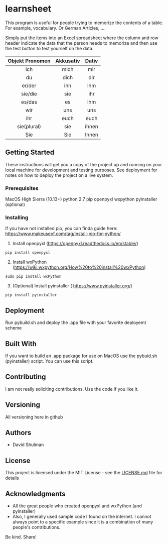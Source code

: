 # learnsheet

This program is useful for people trying to memorize the contents of a table. For example, vocabulary. Or German Articles, .... 

Simply put the items into an Excel spreadsheet where the column and row header indicate the data that the person needs to memorize and then use the test button to test yourself on the data.

| Objekt Pronomen | Akkusativ | Dativ
|:---------------:|:---------:|:---------:
| ich             | mich      | mir      
| du              | dich      | dir
| er/der          | ihn       | ihm 
| sie/die         | sie       | ihr 
| es/das          | es        | ihm 
| wir             | uns       | uns 
| ihr             | euch      | euch 
| sie(plural)     | sie       | ihnen 
| Sie             | Sie       | Ihnen 

## Getting Started

These instructions will get you a copy of the project up and running on your local machine for development and testing purposes. See deployment for notes on how to deploy the project on a live system.

### Prerequisites

MacOS High Sierra (10.13+)
python 2.7
pip
openpyxl
wxpython
pyinstaller (optional)

### Installing 

If you have not installed pip, you can finda  guide here:
https://www.makeuseof.com/tag/install-pip-for-python/


1. Install openpyxl (https://openpyxl.readthedocs.io/en/stable/)
```
pip install openpyxl

```

2. Install wxPython (https://wiki.wxpython.org/How%20to%20install%20wxPython)
```
sudo pip install wxPython

```

3. (Optional) Install pyinstaller ( https://www.pyinstaller.org/)
```
pip install pyinstaller

```


## Deployment

Run pybuild.sh and deploy the .app file with your favorite deployemt scheme 

## Built With

If you want to build an .app package for use on MacOS use the pybuid.sh (pyinstaller) script. You can use this script. 

## Contributing

I am not really soliciting contributions. Use the code if you like it. 

## Versioning

All versioning here in github

## Authors

* David Shulman 


## License

This project is licensed under the MIT License - see the [LICENSE.md](LICENSE.md) file for details

## Acknowledgments

* All the great people who created openpyxl and wxPython (and pyinstaller)
* Also, I generally used sample code I found on the internet. I cannot always point to a specific example since it is a 
combination of many people's contributions. 

Be kind. Share!
